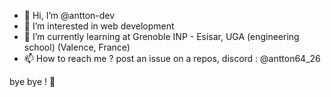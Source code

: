 - 👋 Hi, I’m @antton-dev
- 👀 I’m interested in web development
- 🌱 I’m currently learning at Grenoble INP - Esisar, UGA (engineering school) (Valence, France)
- 📫 How to reach me ? post an issue on a repos, discord : @antton64_26

bye bye ! 👋

<!---
antton-dev/antton-dev is a ✨ special ✨ repository because its `README.md` (this file) appears on your GitHub profile.
You can click the Preview link to take a look at your changes.
--->
